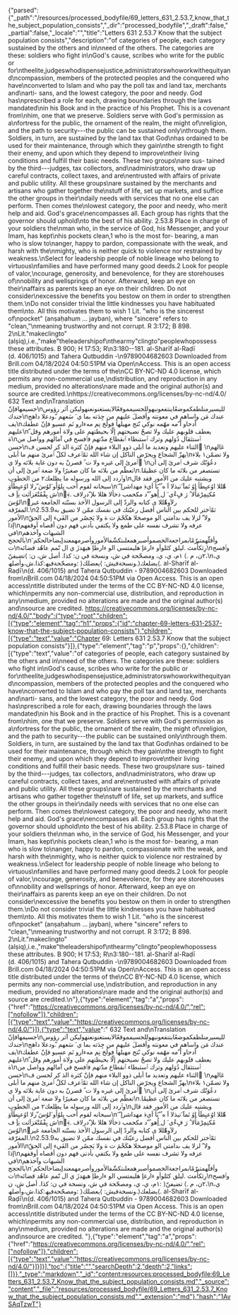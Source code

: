 {"parsed":{"_path":"/resources/processed_bodyfile/69_letters_631_2.53.7_know_that_the_subject_population_consists","_dir":"processed_bodyfile","_draft":false,"_partial":false,"_locale":"","title":"Letters 631 2.53.7 Know that the subject population consists","description":"of categories of people, each category sustained by the others and in\nneed of the others. The categories are these: soldiers who fight in\nGod's cause, scribes who write for the public or for\ntheelite,judgeswhodispensejustice,administratorswhoworkwithequityand\ncompassion, members of the protected peoples and the conquered who have\nconverted to Islam and who pay the poll tax and land tax, merchants and\narti- sans, and the lowest category, the poor and needy. God has\nprescribed a role for each, drawing boundaries through the laws mandated\nin his Book and in the practice of his Prophet. This is a covenant from\nhim, one that we preserve. Soldiers serve with God's permission as a\nfortress for the public, the ornament of the realm, the might of\nreligion, and the path to security---the public can be sustained only\nthrough them. Soldiers, in turn, are sustained by the land tax that God\nhas ordained to be used for their maintenance, through which they gain\nthe strength to fight their enemy, and upon which they depend to improve\ntheir living conditions and fulfill their basic needs. These two groups\nare sus- tained by the third---judges, tax collectors, and\nadministrators, who draw up careful contracts, collect taxes, and are\nentrusted with affairs of private and public utility. All these groups\nare sustained by the merchants and artisans who gather together the\nstuff of life, set up markets, and suffice the other groups in their\ndaily needs with services that no one else can perform. Then comes the\nlowest category, the poor and needy, who merit help and aid. God's grace\nencompasses all. Each group has rights that the governor should uphold\nto the best of his ability. 2.53.8 Place in charge of your soldiers the\nman who, in the service of God, his Messenger, and your Imam, has kept\nhis pockets clean,1 who is the most for- bearing, a man who is slow to\nanger, happy to pardon, compassionate with the weak, and harsh with the\nmighty, who is neither quick to violence nor restrained by weakness.\nSelect for leadership people of noble lineage who belong to virtuous\nfamilies and have performed many good deeds.2 Look for people of valor,\ncourage, generosity, and benevolence, for they are storehouses of\nnobility and wellsprings of honor. Afterward, keep an eye on their\naffairs as parents keep an eye on their children. Do not consider\nexcessive the benefits you bestow on them in order to strengthen them.\nDo not consider trivial the little kindnesses you have habituated them\nto. All this motivates them to wish 1 Lit. \"who is the sincerest of\npocket\" (anṣaḥahum ... jayban), where \"sincere\" refers to \"clean,\"\nmeaning trustworthy and not corrupt. R 3:172; B 898. 2\nLit.\"makeclingto\"(alṣiq),i.e.,\"make\"theleadershipof\nthearmy\"clingto\"peoplewhopossess these attributes. B 900; H 17:53; R\n3:180--181. al-Sharīf al-Raḍī (d. 406/1015) and Tahera Qutbuddin -\n9789004682603 Downloaded from Brill.com 04/18/2024 04:50:51PM via Open\nAccess. This is an open access title distributed under the terms of the\nCC BY-NC-ND 4.0 license, which permits any non-commercial use,\ndistribution, and reproduction in any medium, provided no alterations\nare made and the original author(s) and source are credited.\nhttps://creativecommons.org/licenses/by-nc-nd/4.0/ 632 Text and\nTranslation جسيمهافإنّ\nلليسيرمنلطفكموضعًاينتفعونبهوللجسيمموقعًالايستغنونعنهوليكن آثر رؤوس جندك\nعندك مَن واساهم في معونته وأفضلَ عليهم من جِدَته بما ي َ سَعهم .ّودعلا داهج يف\nاًدحاو اً ّمه مهّمه نوكي ىّتح مهيلهأ فولُخ نِم مهءارو نَم عسيو فإنّ عطفك عليهم\nيعطف قلوبهم عليك ولا تصحّ نصيحتهم إلّا بحيطتهم على ولاة أمورهم وقل ّ ة\nٱستثقال دُوَلهم وترك ٱستبطاء ٱنقطاع مدّتهم فٱفسح في آمالهم وواصل من حسن\nالثناء عليهم وتعديد ما أبلى ذوو البلاء منهم فإنّ كثرة الذ كر لحسن ف َ\nعَالهم يهزّ الشجاع ويحرّض الناكل إن شاء الله ثمّٱعرف لكلّ ٱمرئ منهم ما أبلى\nولا تضمّن١ بلاء ٱمرئ إلى غيره ولا ت ُ قصرنّ به دون غاية بلائه ولا ي َ\nدعُوَنّك شرف ٱمرئ إلى أن تعظّم من بلائه ما كان صغيرًا ولا ضعة ٱمرئ إلى أن\nتستصغر من بلائه ما كان عظيمًا. وٱردد إلى الله ورسوله ما يظلعك٢ من الخطوب\nويشتبه عليك من الأمور فقد قال سبحانه لقوم أحب يِلوُأَو َلوُسَ ّرلا اوُعيِطَأَوَ\nهّٰللا اوُعيِطَأ اوُ نَمآ َنيذلا اَ ه ُ ّيَأ اَي﴿ مهداشرإ ّ َ ش يِفْمُتْعَزاَنَت نِإَ ف\nْمُكنِمِرْمَأْلا ُ رَ فٍءْي َ ل ِإُهو ُ ّد مكحمب ذخألا هللا ىلإ ّدرلاف .﴾ِلوُسَ\nّرلاَوِهّٰللا ى كتابه والردّ إلى الرسول الأخذ بسنّته الجامعة غير المفرّقة.\n2.53.9ثمّٱختر للحكم بين الناس أفضل رعيّتك في نفسك ممّن لا تضيق به الأمور\nولا ّ لزلا يف ىدامتي الو موصخلا هكَحْمَ ت ة ولا يَحصُر من الفَيء إلى الحقّ إذا\nعرفه ولا تشرف نفسه على طمع ولا يكتفي بأدنى فهم دون أقصاه أوقفهم في\nالشبهات وآخذهم بالحجج\nوأقلّهمتبرّمًابمراجعةالخصموأصبرهمعلىتكشّفالأموروأصرمهمعندإيضاحالحكم َ ت\nرِثكأّمث .ليلق كئلوأو ءارغإ هليمتسي الو ءارطإ هيهَدزَ ي ال نّمم عاهُد قضائه\nوٱفسح ١م، ي، ي، ومصحّحة في ش، ونسخة في ن: كذا. أصل ش، ن: ⟩تضيفنّ ⟨. ٢ن، م،\nي، ومصحّحةفيھ:كذا.ش،وأصلھ: ⟩يضلعك⟨.ونسخةفيش: ⟩يعضلك⟨. al-Sharīf al-Raḍī\n(d. 406/1015) and Tahera Qutbuddin - 9789004682603 Downloaded from\nBrill.com 04/18/2024 04:50:51PM via Open Access. This is an open access\ntitle distributed under the terms of the CC BY-NC-ND 4.0 license, which\npermits any non-commercial use, distribution, and reproduction in any\nmedium, provided no alterations are made and the original author(s) and\nsource are credited. https://creativecommons.org/licenses/by-nc-nd/4.0/","body":{"type":"root","children":[{"type":"element","tag":"h1","props":{"id":"chapter-69-letters-631-2537-know-that-the-subject-population-consists"},"children":[{"type":"text","value":"Chapter 69: Letters 631 2.53.7 Know that the subject population consists"}]},{"type":"element","tag":"p","props":{},"children":[{"type":"text","value":"of categories of people, each category sustained by the others and in\nneed of the others. The categories are these: soldiers who fight in\nGod's cause, scribes who write for the public or for\ntheelite,judgeswhodispensejustice,administratorswhoworkwithequityand\ncompassion, members of the protected peoples and the conquered who have\nconverted to Islam and who pay the poll tax and land tax, merchants and\narti- sans, and the lowest category, the poor and needy. God has\nprescribed a role for each, drawing boundaries through the laws mandated\nin his Book and in the practice of his Prophet. This is a covenant from\nhim, one that we preserve. Soldiers serve with God's permission as a\nfortress for the public, the ornament of the realm, the might of\nreligion, and the path to security---the public can be sustained only\nthrough them. Soldiers, in turn, are sustained by the land tax that God\nhas ordained to be used for their maintenance, through which they gain\nthe strength to fight their enemy, and upon which they depend to improve\ntheir living conditions and fulfill their basic needs. These two groups\nare sus- tained by the third---judges, tax collectors, and\nadministrators, who draw up careful contracts, collect taxes, and are\nentrusted with affairs of private and public utility. All these groups\nare sustained by the merchants and artisans who gather together the\nstuff of life, set up markets, and suffice the other groups in their\ndaily needs with services that no one else can perform. Then comes the\nlowest category, the poor and needy, who merit help and aid. God's grace\nencompasses all. Each group has rights that the governor should uphold\nto the best of his ability. 2.53.8 Place in charge of your soldiers the\nman who, in the service of God, his Messenger, and your Imam, has kept\nhis pockets clean,1 who is the most for- bearing, a man who is slow to\nanger, happy to pardon, compassionate with the weak, and harsh with the\nmighty, who is neither quick to violence nor restrained by weakness.\nSelect for leadership people of noble lineage who belong to virtuous\nfamilies and have performed many good deeds.2 Look for people of valor,\ncourage, generosity, and benevolence, for they are storehouses of\nnobility and wellsprings of honor. Afterward, keep an eye on their\naffairs as parents keep an eye on their children. Do not consider\nexcessive the benefits you bestow on them in order to strengthen them.\nDo not consider trivial the little kindnesses you have habituated them\nto. All this motivates them to wish 1 Lit. \"who is the sincerest of\npocket\" (anṣaḥahum ... jayban), where \"sincere\" refers to \"clean,\"\nmeaning trustworthy and not corrupt. R 3:172; B 898. 2\nLit.\"makeclingto\"(alṣiq),i.e.,\"make\"theleadershipof\nthearmy\"clingto\"peoplewhopossess these attributes. B 900; H 17:53; R\n3:180--181. al-Sharīf al-Raḍī (d. 406/1015) and Tahera Qutbuddin -\n9789004682603 Downloaded from Brill.com 04/18/2024 04:50:51PM via Open\nAccess. This is an open access title distributed under the terms of the\nCC BY-NC-ND 4.0 license, which permits any non-commercial use,\ndistribution, and reproduction in any medium, provided no alterations\nare made and the original author(s) and source are credited.\n"},{"type":"element","tag":"a","props":{"href":"https://creativecommons.org/licenses/by-nc-nd/4.0/","rel":["nofollow"]},"children":[{"type":"text","value":"https://creativecommons.org/licenses/by-nc-nd/4.0/"}]},{"type":"text","value":" 632 Text and\nTranslation جسيمهافإنّ\nلليسيرمنلطفكموضعًاينتفعونبهوللجسيمموقعًالايستغنونعنهوليكن آثر رؤوس جندك\nعندك مَن واساهم في معونته وأفضلَ عليهم من جِدَته بما ي َ سَعهم .ّودعلا داهج يف\nاًدحاو اً ّمه مهّمه نوكي ىّتح مهيلهأ فولُخ نِم مهءارو نَم عسيو فإنّ عطفك عليهم\nيعطف قلوبهم عليك ولا تصحّ نصيحتهم إلّا بحيطتهم على ولاة أمورهم وقل ّ ة\nٱستثقال دُوَلهم وترك ٱستبطاء ٱنقطاع مدّتهم فٱفسح في آمالهم وواصل من حسن\nالثناء عليهم وتعديد ما أبلى ذوو البلاء منهم فإنّ كثرة الذ كر لحسن ف َ\nعَالهم يهزّ الشجاع ويحرّض الناكل إن شاء الله ثمّٱعرف لكلّ ٱمرئ منهم ما أبلى\nولا تضمّن١ بلاء ٱمرئ إلى غيره ولا ت ُ قصرنّ به دون غاية بلائه ولا ي َ\nدعُوَنّك شرف ٱمرئ إلى أن تعظّم من بلائه ما كان صغيرًا ولا ضعة ٱمرئ إلى أن\nتستصغر من بلائه ما كان عظيمًا. وٱردد إلى الله ورسوله ما يظلعك٢ من الخطوب\nويشتبه عليك من الأمور فقد قال سبحانه لقوم أحب يِلوُأَو َلوُسَ ّرلا اوُعيِطَأَوَ\nهّٰللا اوُعيِطَأ اوُ نَمآ َنيذلا اَ ه ُ ّيَأ اَي﴿ مهداشرإ ّ َ ش يِفْمُتْعَزاَنَت نِإَ ف\nْمُكنِمِرْمَأْلا ُ رَ فٍءْي َ ل ِإُهو ُ ّد مكحمب ذخألا هللا ىلإ ّدرلاف .﴾ِلوُسَ\nّرلاَوِهّٰللا ى كتابه والردّ إلى الرسول الأخذ بسنّته الجامعة غير المفرّقة.\n2.53.9ثمّٱختر للحكم بين الناس أفضل رعيّتك في نفسك ممّن لا تضيق به الأمور\nولا ّ لزلا يف ىدامتي الو موصخلا هكَحْمَ ت ة ولا يَحصُر من الفَيء إلى الحقّ إذا\nعرفه ولا تشرف نفسه على طمع ولا يكتفي بأدنى فهم دون أقصاه أوقفهم في\nالشبهات وآخذهم بالحجج\nوأقلّهمتبرّمًابمراجعةالخصموأصبرهمعلىتكشّفالأموروأصرمهمعندإيضاحالحكم َ ت\nرِثكأّمث .ليلق كئلوأو ءارغإ هليمتسي الو ءارطإ هيهَدزَ ي ال نّمم عاهُد قضائه\nوٱفسح ١م، ي، ي، ومصحّحة في ش، ونسخة في ن: كذا. أصل ش، ن: ⟩تضيفنّ ⟨. ٢ن، م،\nي، ومصحّحةفيھ:كذا.ش،وأصلھ: ⟩يضلعك⟨.ونسخةفيش: ⟩يعضلك⟨. al-Sharīf al-Raḍī\n(d. 406/1015) and Tahera Qutbuddin - 9789004682603 Downloaded from\nBrill.com 04/18/2024 04:50:51PM via Open Access. This is an open access\ntitle distributed under the terms of the CC BY-NC-ND 4.0 license, which\npermits any non-commercial use, distribution, and reproduction in any\nmedium, provided no alterations are made and the original author(s) and\nsource are credited. "},{"type":"element","tag":"a","props":{"href":"https://creativecommons.org/licenses/by-nc-nd/4.0/","rel":["nofollow"]},"children":[{"type":"text","value":"https://creativecommons.org/licenses/by-nc-nd/4.0/"}]}]}],"toc":{"title":"","searchDepth":2,"depth":2,"links":[]}},"_type":"markdown","_id":"content:resources:processed_bodyfile:69_Letters_631_2.53.7_Know_that_the_subject_population_consists.md","_source":"content","_file":"resources/processed_bodyfile/69_Letters_631_2.53.7_Know_that_the_subject_population_consists.md","_extension":"md"},"hash":"1AvSAqTzwT"}